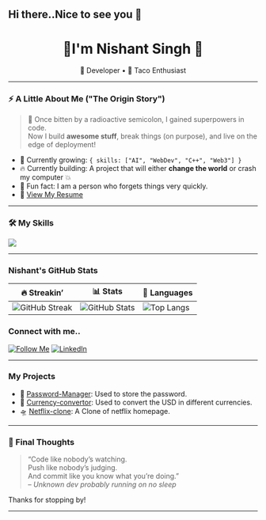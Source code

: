 ## Hi there..Nice to see you 👋

<h1 align="center"> 👋I'm Nishant Singh 🎉</h1>
<p align="center">
  🚀 Developer • 🌮 Taco Enthusiast
</p>

---

### ⚡ A Little About Me ("The Origin Story")
> 🧬 Once bitten by a radioactive semicolon, I gained superpowers in code.  
Now I build **awesome stuff**, break things (on purpose), and live on the edge of deployment! 

- 🌱 Currently growing: `{ skills: ["AI", "WebDev", "C++", "Web3"] }`
- 🔥 Currently building: A project that will either **change the world** or crash my computer 💥
- 🤔 Fun fact: I am a person who forgets things very quickly.
- 📄 [View My Resume](https://yourdomain.com/your-resume.pdf)


---

### 🛠️ My Skills

<div>
  <img src="https://skillicons.dev/icons?i=js,react,html,css,tailwind,nodejs,python,java,git,sqlite,mongodb&perline=8" />
</div>

---

### Nishant's GitHub Stats

| 🔥 Streakin’ | 📊 Stats | 🧠 Languages |
|--------------|-----------|-------------|
| ![GitHub Streak](https://streak-stats.demolab.com?user=Nixantsingh943&theme=tokyonight&hide_border=true) | ![GitHub Stats](https://github-readme-stats.vercel.app/api?username=Nixantsingh943&show_icons=true&theme=radical) | ![Top Langs](https://github-readme-stats.vercel.app/api/top-langs/?username=Nixantsingh943&layout=compact&theme=radical) |



### Connect with me..

[![Follow Me](https://img.shields.io/github/followers/Nixantsingh943?style=social)](https://github.com/Nixantsingh943)
[![LinkedIn](https://img.shields.io/badge/-linkedin%20Me-blue?style=for-the-badge&logo=linkedin&logoColor=white)](www.linkedin.com/in/nishant-singh-586315325)



---

###  My Projects

- 🐸 [Password-Manager](https://github.com/Nixantsingh943/passPySafe): Used to store the password.
- 🧠 [Currency-convertor](https://github.com/Nixantsingh943/simple_Currency-convertor): Used to convert the USD in different currencies.
- 🛸 [Netflix-clone](https://github.com/Nixantsingh943/Netflix_clone): A Clone of netflix homepage.

---

### 🧃 Final Thoughts

> “Code like nobody’s watching.  
> Push like nobody’s judging.  
> And commit like you know what you’re doing.”  
> – *Unknown dev probably running on no sleep*

Thanks for stopping by!

---




